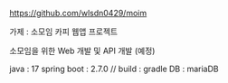 https://github.com/wlsdn0429/moim

가제 : 소모임 카피 웹앱 프로젝트

소모임을 위한 Web 개발 및 API 개발 (예정)

java : 17
spring boot : 2.7.0 // build : gradle
DB : mariaDB
